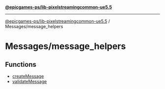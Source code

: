 [**@epicgames-ps/lib-pixelstreamingcommon-ue5.5**](../../README.md)

***

[@epicgames-ps/lib-pixelstreamingcommon-ue5.5](../../README.md) / Messages/message\_helpers

# Messages/message\_helpers

## Functions

- [createMessage](functions/createMessage.md)
- [validateMessage](functions/validateMessage.md)
